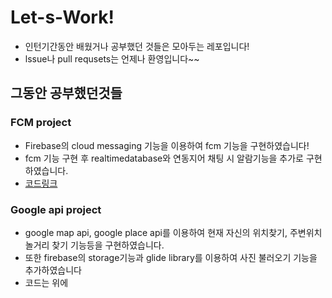 # Let-s-Work!
* 인턴기간동안 배웠거나 공부했던 것들은 모아두는 레포입니다!
* lssue나 pull requsets는 언제나 환영입니다~~

## 그동안 공부했던것들

### FCM project
* Firebase의 cloud messaging 기능을 이용하여 fcm 기능을 구현하였습니다!
* fcm 기능 구현 후 realtimedatabase와 연동지어 채팅 시 알람기능을 추가로 구현하였습니다.
* [코드링크](https://github.com/Eggbee/Let-s-Firebase)

### Google api project
* google map api, google place api를 이용하여 현재 자신의 위치찾기, 주변위치 놀거리 찾기 기능등을 구현하였습니다.
* 또한 firebase의 storage기능과 glide library를 이용하여 사진 불러오기 기능을 추가하였습니다
* 코드는 위에
